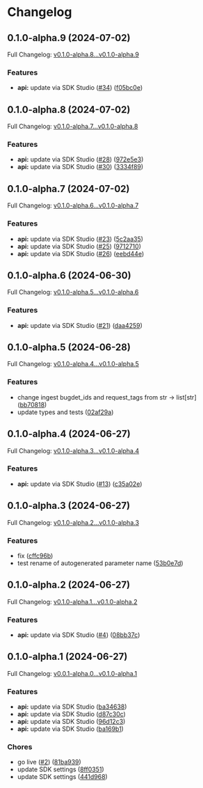 # Changelog

## 0.1.0-alpha.9 (2024-07-02)

Full Changelog: [v0.1.0-alpha.8...v0.1.0-alpha.9](https://github.com/Pay-i/pay-i-python/compare/v0.1.0-alpha.8...v0.1.0-alpha.9)

### Features

* **api:** update via SDK Studio ([#34](https://github.com/Pay-i/pay-i-python/issues/34)) ([f05bc0e](https://github.com/Pay-i/pay-i-python/commit/f05bc0ee6357f32724b3199ea92aa8f5c17723e1))

## 0.1.0-alpha.8 (2024-07-02)

Full Changelog: [v0.1.0-alpha.7...v0.1.0-alpha.8](https://github.com/Pay-i/pay-i-python/compare/v0.1.0-alpha.7...v0.1.0-alpha.8)

### Features

* **api:** update via SDK Studio ([#28](https://github.com/Pay-i/pay-i-python/issues/28)) ([972e5e3](https://github.com/Pay-i/pay-i-python/commit/972e5e3b8c84df6d3b47ba2dba4137151d9e414c))
* **api:** update via SDK Studio ([#30](https://github.com/Pay-i/pay-i-python/issues/30)) ([3334f89](https://github.com/Pay-i/pay-i-python/commit/3334f89029ba31d70aa759d367be32888a77b603))

## 0.1.0-alpha.7 (2024-07-02)

Full Changelog: [v0.1.0-alpha.6...v0.1.0-alpha.7](https://github.com/Pay-i/pay-i-python/compare/v0.1.0-alpha.6...v0.1.0-alpha.7)

### Features

* **api:** update via SDK Studio ([#23](https://github.com/Pay-i/pay-i-python/issues/23)) ([5c2aa35](https://github.com/Pay-i/pay-i-python/commit/5c2aa35b45c18fb194b4055884d3abded49aad1e))
* **api:** update via SDK Studio ([#25](https://github.com/Pay-i/pay-i-python/issues/25)) ([9712710](https://github.com/Pay-i/pay-i-python/commit/9712710b0ab67462295a3f7531e3b034a91dc094))
* **api:** update via SDK Studio ([#26](https://github.com/Pay-i/pay-i-python/issues/26)) ([eebd44e](https://github.com/Pay-i/pay-i-python/commit/eebd44e55d800da8cf7b9a01108e78a3446d1283))

## 0.1.0-alpha.6 (2024-06-30)

Full Changelog: [v0.1.0-alpha.5...v0.1.0-alpha.6](https://github.com/Pay-i/pay-i-python/compare/v0.1.0-alpha.5...v0.1.0-alpha.6)

### Features

* **api:** update via SDK Studio ([#21](https://github.com/Pay-i/pay-i-python/issues/21)) ([daa4259](https://github.com/Pay-i/pay-i-python/commit/daa4259dc2156dd84843d3264362a6a53ee842c4))

## 0.1.0-alpha.5 (2024-06-28)

Full Changelog: [v0.1.0-alpha.4...v0.1.0-alpha.5](https://github.com/Pay-i/pay-i-python/compare/v0.1.0-alpha.4...v0.1.0-alpha.5)

### Features

* change ingest bugdet_ids and request_tags from str -&gt; list[str] ([bb70818](https://github.com/Pay-i/pay-i-python/commit/bb7081850e14648db2ad753a0aef461cdd7b1940))
* update types and tests ([02af29a](https://github.com/Pay-i/pay-i-python/commit/02af29aa209c434083c3ea335ccfc80450deda8c))

## 0.1.0-alpha.4 (2024-06-27)

Full Changelog: [v0.1.0-alpha.3...v0.1.0-alpha.4](https://github.com/Pay-i/pay-i-python/compare/v0.1.0-alpha.3...v0.1.0-alpha.4)

### Features

* **api:** update via SDK Studio ([#13](https://github.com/Pay-i/pay-i-python/issues/13)) ([c35a02e](https://github.com/Pay-i/pay-i-python/commit/c35a02e163c67c320566bc77fb24bb6cdd8b4bf6))

## 0.1.0-alpha.3 (2024-06-27)

Full Changelog: [v0.1.0-alpha.2...v0.1.0-alpha.3](https://github.com/Pay-i/pay-i-python/compare/v0.1.0-alpha.2...v0.1.0-alpha.3)

### Features

* fix ([cffc96b](https://github.com/Pay-i/pay-i-python/commit/cffc96b700565b99a9d1b171e7aa820a3a41fb0a))
* test rename of autogenerated parameter name ([53b0e7d](https://github.com/Pay-i/pay-i-python/commit/53b0e7dd2f37573d9683c4aa0c3a86de6d0e3dea))

## 0.1.0-alpha.2 (2024-06-27)

Full Changelog: [v0.1.0-alpha.1...v0.1.0-alpha.2](https://github.com/Pay-i/pay-i-python/compare/v0.1.0-alpha.1...v0.1.0-alpha.2)

### Features

* **api:** update via SDK Studio ([#4](https://github.com/Pay-i/pay-i-python/issues/4)) ([08bb37c](https://github.com/Pay-i/pay-i-python/commit/08bb37c7ab580b1c0d6adf12f3745191e9023455))

## 0.1.0-alpha.1 (2024-06-27)

Full Changelog: [v0.0.1-alpha.0...v0.1.0-alpha.1](https://github.com/Pay-i/pay-i-python/compare/v0.0.1-alpha.0...v0.1.0-alpha.1)

### Features

* **api:** update via SDK Studio ([ba34638](https://github.com/Pay-i/pay-i-python/commit/ba3463802b7366b450058f6ccdb13419b3bdbfe1))
* **api:** update via SDK Studio ([d87c30c](https://github.com/Pay-i/pay-i-python/commit/d87c30c4d5c3d7dee3a4b96596c8df9e319ca690))
* **api:** update via SDK Studio ([96d12c3](https://github.com/Pay-i/pay-i-python/commit/96d12c3c114642a13469ece184eaec8feee50b1a))
* **api:** update via SDK Studio ([ba169b1](https://github.com/Pay-i/pay-i-python/commit/ba169b1e70894cb2a2f0497e4781121a334716cd))


### Chores

* go live ([#2](https://github.com/Pay-i/pay-i-python/issues/2)) ([81ba939](https://github.com/Pay-i/pay-i-python/commit/81ba93934fc18d2ac642af4ce1a7772996cb5030))
* update SDK settings ([8ff0351](https://github.com/Pay-i/pay-i-python/commit/8ff0351ba46df46381eb41cf4eadf655ddb82049))
* update SDK settings ([441d968](https://github.com/Pay-i/pay-i-python/commit/441d9681112eae338ced67f5186a4a2e371cb99c))
